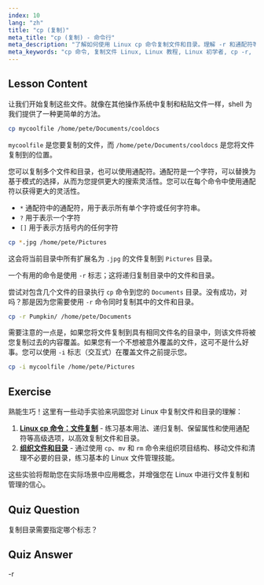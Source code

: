 ```yaml
---
index: 10
lang: "zh"
title: "cp (复制)"
meta_title: "cp (复制) - 命令行"
meta_description: "了解如何使用 Linux cp 命令复制文件和目录。理解 -r 和通配符等选项。立即开始您的 Linux 之旅！"
meta_keywords: "cp 命令, 复制文件 Linux, Linux 教程, Linux 初学者, cp -r, Linux 通配符, Linux 指南"
---
```


## Lesson Content

让我们开始复制这些文件。就像在其他操作系统中复制和粘贴文件一样，shell 为我们提供了一种更简单的方法。

```bash
cp mycoolfile /home/pete/Documents/cooldocs
```

`mycoolfile` 是您要复制的文件，而 `/home/pete/Documents/cooldocs` 是您将文件复制到的位置。

您可以复制多个文件和目录，也可以使用通配符。通配符是一个字符，可以替换为基于模式的选择，从而为您提供更大的搜索灵活性。您可以在每个命令中使用通配符以获得更大的灵活性。

- `*` 通配符中的通配符，用于表示所有单个字符或任何字符串。
- `?` 用于表示一个字符
- `[]` 用于表示方括号内的任何字符

```bash
cp *.jpg /home/pete/Pictures
```

这会将当前目录中所有扩展名为 `.jpg` 的文件复制到 `Pictures` 目录。

一个有用的命令是使用 `-r` 标志；这将递归复制目录中的文件和目录。

尝试对包含几个文件的目录执行 `cp` 命令到您的 `Documents` 目录。没有成功，对吗？那是因为您需要使用 `-r` 命令同时复制其中的文件和目录。

```bash
cp -r Pumpkin/ /home/pete/Documents
```

需要注意的一点是，如果您将文件复制到具有相同文件名的目录中，则该文件将被您复制过去的内容覆盖。如果您有一个不想被意外覆盖的文件，这可不是什么好事。您可以使用 `-i` 标志（交互式）在覆盖文件之前提示您。

```bash
cp -i mycoolfile /home/pete/Pictures
```

## Exercise

熟能生巧！这里有一些动手实验来巩固您对 Linux 中复制文件和目录的理解：

1. **[Linux cp 命令：文件复制](https://labex.io/zh/labs/linux-linux-cp-command-file-copying-209744)** - 练习基本用法、递归复制、保留属性和使用通配符等高级选项，以高效复制文件和目录。
2. **[组织文件和目录](https://labex.io/zh/labs/linux-organizing-files-and-directories-387877)** - 通过使用 `cp`、`mv` 和 `rm` 命令来组织项目结构、移动文件和清理不必要的目录，练习基本的 Linux 文件管理技能。

这些实验将帮助您在实际场景中应用概念，并增强您在 Linux 中进行文件复制和管理的信心。

## Quiz Question

复制目录需要指定哪个标志？

## Quiz Answer

-r